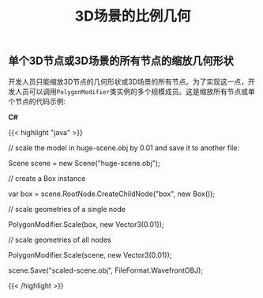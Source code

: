 ﻿---
title: 3D场景的比例几何
type: docs
weight: 70
url: /zh/net/scale-geometries-of-a-3d-scene/
description: 开发人员只能缩放3D节点的几何形状或3D场景的所有节点。为了实现这一点，开发人员可以调用polygonmodifidifier类实例的多个Scale成员。
---
## **单个3D节点或3D场景的所有节点的缩放几何形状**
开发人员只能缩放3D节点的几何形状或3D场景的所有节点。为了实现这一点，开发人员可以调用`PolygonModifier`类实例的多个规模成员。这是缩放所有节点或单个节点的代码示例:



**C#**

{{< highlight "java" >}}

 // scale the model in huge-scene.obj by 0.01 and save it to another file:

Scene scene = new Scene("huge-scene.obj");

// create a Box instance

var box = scene.RootNode.CreateChildNode("box", new Box());

// scale geometries of a single node

PolygonModifier.Scale(box, new Vector3(0.01));

// scale geometries of all nodes

PolygonModifier.Scale(scene, new Vector3(0.01));

scene.Save("scaled-scene.obj", FileFormat.WavefrontOBJ);

{{< /highlight >}}
